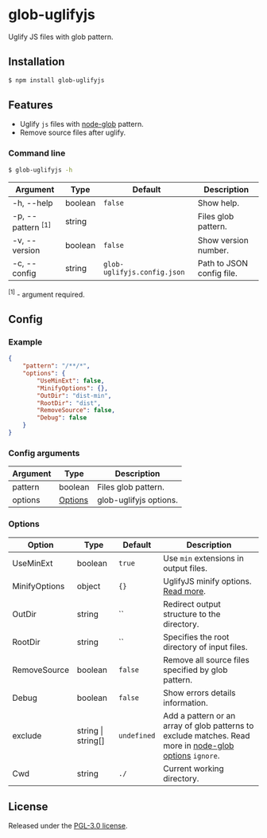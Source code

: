 glob-uglifyjs
===========
Uglify JS files with glob pattern.


## Installation
```sh
$ npm install glob-uglifyjs
```


## Features
 - Uglify `js` files with [node-glob](https://github.com/isaacs/node-glob) pattern.
 - Remove source files after uglify.


### Command line
```sh
$ glob-uglifyjs -h
```

| Argument                       | Type    | Default                     | Description                |
|--------------------------------|---------|-----------------------------|----------------------------|
|  -h, --help                    | boolean | `false`                     | Show help.                 | 
|  -p, --pattern <sup>[1]</sup>  | string  |                             | Files glob pattern.        | 
|  -v, --version                 | boolean | `false`                     | Show version number.       | 
|  -c, --config                  | string  | `glob-uglifyjs.config.json` | Path to JSON config file.  | 

<sup>[1]</sup> - argument required.

## Config

### Example
```json
{
    "pattern": "/**/*",
    "options": {
        "UseMinExt": false,
        "MinifyOptions": {},
        "OutDir": "dist-min",
        "RootDir": "dist",
        "RemoveSource": false,
        "Debug": false
    }
}
```

### Config arguments

| Argument  | Type                | Description            |
|-----------|---------------------|------------------------|
|  pattern  | boolean             | Files glob pattern.    |
|  options  | [Options](#options) | glob-uglifyjs options. |


### Options
| Option          | Type               | Default     | Description                                                                        |
|-----------------|--------------------|-------------|------------------------------------------------------------------------------------|
|  UseMinExt      | boolean            | `true`      | Use `min` extensions in output files.                                              | 
|  MinifyOptions  | object             | `{}`        | UglifyJS minify options. [Read more](https://github.com/mishoo/UglifyJS2).         |
|  OutDir         | string             | ``          | Redirect output structure to the directory.                                        |
|  RootDir        | string             | ``          | Specifies the root directory of input files.                                       |
|  RemoveSource   | boolean            | `false`     | Remove all source files specified by glob pattern.                                 |
|  Debug          | boolean            | `false`     | Show errors details information.                                                   |
|  exclude        | string \| string[] | `undefined` | Add a pattern or an array of glob patterns to exclude matches. Read more in [node-glob options](https://github.com/isaacs/node-glob#options) `ignore`. |
|  Cwd            | string             | `./`        | Current working directory.                                                         |


## License
Released under the [PGL-3.0 license](LICENSE).
